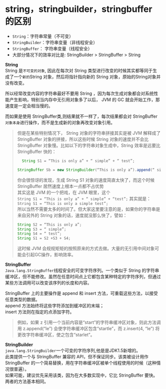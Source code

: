 # string，stringbuilder，stringbuffer的区别
- `String`：字符串常量（不可变）
- `StringBuilder`：字符串变量（非线程安全）
- `StringBuffer`： 字符串变量（线程安全）
- 大部分情况下的效率对比是: StringBuilder > StringBuffer > String

**String**</br>
String 是`不可变的对象`, 因此在每次对 String 类型进行改变的时候其实都等同于生成了一个`新的`String 对象，然后将指针指向新的 String 对象，原始的String对象并没有改变。

所以经常改变内容的字符串最好不要用 String ，因为每次生成对象都会对系统性能产生影响，特别当内存中无引用对象多了以后， JVM 的 GC 就会开始工作，那速度是一定会相当慢的。

而如果是使用 StringBuffer类,则结果就不一样了，每次结果都会对 StringBuffer`对象本身`进行操作，而不是生成新的对象再改变对象引用。

>但是在某些特别情况下， String 对象的字符串拼接其实是被 JVM 解释成了 StringBuffer 对象的拼接，所以这些时候 String 对象的速度并不会比 StringBuffer 对象慢。比如以下的字符串对象生成中，String 效率是远要比 StringBuffer 快的：
>```java
>   String S1 = “This is only a” + “ simple” + “ test”;
>   ```
>```java
>StringBuffer Sb = new StringBuilder(“This is only a”).append(“ simple”).append(“ test”);
>```
>你会很惊讶的发现，生成 String S1 对象的速度简直太快了，而这个时候 StringBuffer 居然速度上根本一点都不占优势<br/>
> 其实这是 JVM 的一个把戏，在 JVM 眼里，这个<br/>
`String S1 = “This is only a” + “ simple” + “test”;` 其实就是：
`String S1 = “This is only a simple test”;` <br/>所以当然不需要太多的时间了。但大家这里要注意的是，如果你的字符串是来自另外的 String 对象的话，速度就没那么快了，譬如：
>```java
>String S2 = “This is only a”;
>String S3 = “ simple”;
>String S4 = “ test”;
>String S1 = S2 +S3 + S4;
>```
>这时候 JVM 会规规矩矩的按照原来的方式去做。大量的无引用中间对象可能会引起GC操作，影响效率。

**StringBuffer**</br>
`Java.lang.StringBuffer`线程安全的可变字符序列。一个类似于 String 的字符串缓冲区，但不能修改。虽然在任意时间点上它都包含某种特定的字符序列，但通过某些方法调用可以改变该序列的长度和内容。

StringBuffer 上的主要操作是 append 和 insert 方法，可重载这些方法，以接受任意类型的数据。</br>
append 方法始终将这些字符添加到缓冲区的末端；</br>
insert 方法则在指定的点添加字符。
>例如，如果 z 引用一个当前内容是“start”的字符串缓冲区对象，则此方法调用 z.append(“le”) 会使字符串缓冲区包含“startle”，而 z.insert(4, “le”) 将更改字符串缓冲区，使之包含“starlet”。

**StringBuilder**</br>
`java.lang.StringBuilder`一个可变的字符序列,他是是JDK1.5新增的。</br>
此类提供一个与 StringBuffer 兼容的 API，但不保证同步。该类被设计用作 StringBuffer 的一个简易替换，用在字符串缓冲区被单个线程使用的时候（这种情况很普遍）。</br>
如果可能，建议优先采用该类，因为在大多数实现中，它比 StringBuffer 要快。两者的方法基本相同。